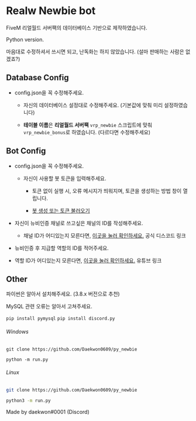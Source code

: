 # Realw Newbie bot

FiveM 리얼월드 서버팩의 데이터베이스 기반으로 제작하였습니다.

Python version.

마음대로 수정하셔서 쓰시면 되고, 난독화는 하지 않았습니다. (설마 판매하는 사람은 없겠죠?)

## Database Config

- config.json을 꼭 수정해주세요.

  - 자신의 데이터베이스 설정대로 수정해주세요. (기본값에 맞춰 미리 설정하였습니다)

  - **테이블 이름**은 **리얼월드 서버팩** `vrp_newbie` 스크립트에 맞춰 `vrp_newbie_bonus`로 하였습니다. (다르다면 수정해주세요)

## Bot Config

- config.json을 꼭 수정해주세요.

  - 자신이 사용할 봇 토큰을 입력해주세요.

    - 토큰 없이 실행 시, 오류 메시지가 띄워지며, 토큰을 생성하는 방법 창이 열립니다.

     - [봇 생성 또는 토큰 불러오기](https://www.freecodecamp.org/news/create-a-discord-bot-with-python/)


- 자신이 뉴비인증 채널로 쓰고싶은 채널의 ID를 작성해주세요.

  - 채널 ID가 어디있는지 모른다면, [이곳을 눌러 확인하세요.](https://support.discord.com/hc/ko/articles/206346498-%EC%82%AC%EC%9A%A9%EC%9E%90-%EC%84%9C%EB%B2%84-%EB%A9%94%EC%8B%9C%EC%A7%80-ID%EB%8A%94-%EC%96%B4%EB%94%94%EC%84%9C-%ED%99%95%EC%9D%B8%ED%95%98%EB%82%98%EC%9A%94-) 공식 디스코드 링크


- 뉴비인증 후 지급할 역할의 ID를 적어주세요.

 - 역할 ID가 어디있는지 모른다면, [이곳을 눌러 확인하세요.](https://www.youtube.com/watch?v=Xme4lBvrCN8) 유튜브 링크

## Other

파이썬은 알아서 설치해주세요. (3.8.x 버전으로 추천)

MySQL 관련 오류는 알아서 고쳐주세요.

`pip install pymysql`
`pip install discord.py`

###### Windows
```
git clone https://github.com/Daekwon0609/py_newbie

python -m run.py
```
###### Linux
```bash
git clone https://github.com/Daekwon0609/py_newbie

python3 -m run.py
```

Made by daekwon#0001 (Discord)
